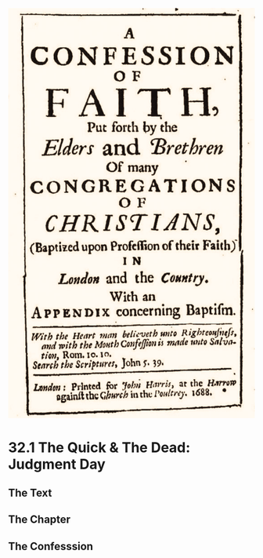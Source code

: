 <img class="intro-right" src="art-1689.png">

# 32.1 The Quick & The Dead: Judgment Day

## The Text

## The Chapter

## The Confesssion

